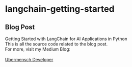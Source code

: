 # langchain-getting-started
## Blog Post
Getting Started with LangChain for AI Applications in Python
<add link here>
<br>
This is all the source code related to the blog post.<br>
For more, visit my Medium Blog:<br><br>
<a href='https://medium.com/@ubermenschdeveloper'>Ubermensch Developer</a>

